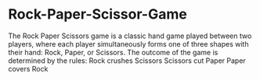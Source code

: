 # Rock-Paper-Scissor-Game
The Rock Paper Scissors game is a classic hand game played between two players, where each player simultaneously forms one of three shapes with their hand: Rock, Paper, or Scissors. The outcome of the game is determined by the rules:  Rock crushes Scissors  Scissors cut Paper  Paper covers Rock
